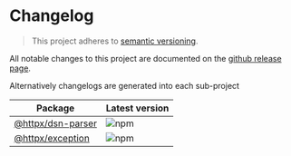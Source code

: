 # Changelog

> This project adheres to [semantic versioning](https://semver.org/).

All notable changes to this project are documented on the [github release page](https://github.com/belgattitude/httpx/releases).

Alternatively changelogs are generated into each sub-project

| Package                                                 | Latest version                                                             |
|---------------------------------------------------------|----------------------------------------------------------------------------|
| [@httpx/dsn-parser](./packages/dsn-parser/CHANGELOG.md) | ![npm](https://img.shields.io/npm/v/@httpx/dsn-parser?style=for-the-badge) |
| [@httpx/exception](./packages/exception/CHANGELOG.md)   | ![npm](https://img.shields.io/npm/v/@httpx/exception?style=for-the-badge)  |
